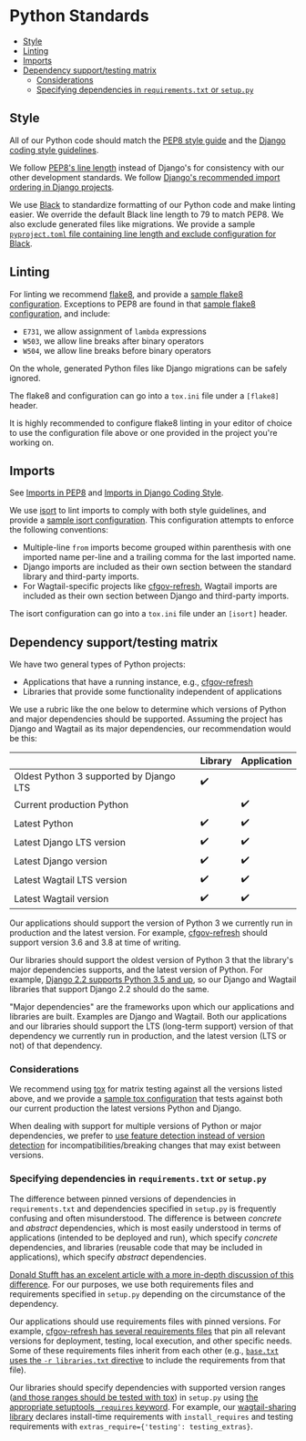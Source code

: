 # Python Standards

- [Style](#style)
- [Linting](#linting)
- [Imports](#imports)
- [Dependency support/testing matrix](#dependency-supporttesting-matrix)
  - [Considerations](#considerations)
  - [Specifying dependencies in `requirements.txt` or `setup.py`](#specifying-dependencies-in-requirementstxt-or-setuppy)

## Style

All of our Python code should match the [PEP8 style guide](https://www.python.org/dev/peps/pep-0008/) and the [Django coding style guidelines](https://docs.djangoproject.com/en/dev/internals/contributing/writing-code/coding-style/).

We follow [PEP8's line length](https://www.python.org/dev/peps/pep-0008/#maximum-line-length) instead of Django's for consistency with our other development standards. We follow [Django's recommended import ordering in Django projects](https://docs.djangoproject.com/en/dev/internals/contributing/writing-code/coding-style/#imports).

We use [Black](http://black.readthedocs.io) to standardize formatting of our Python code and make linting easier. We override the default Black line length to 79 to match PEP8. We also exclude generated files like migrations. We provide a sample [`pyproject.toml` file containing line length and exclude configuration for Black](../pyproject.toml).

## Linting

For linting we recommend [flake8](http://flake8.pycqa.org/en/latest/), and provide a [sample flake8 configuration](../.flake8).
Exceptions to PEP8 are found in that [sample flake8 configuration](../.flake8), and include:

- `E731`, we allow assignment of `lambda` expressions
- `W503`, we allow line breaks after binary operators
- `W504`, we allow line breaks before binary operators

On the whole, generated Python files like Django migrations can be safely ignored.

The flake8 and configuration can go into a `tox.ini` file under a `[flake8]` header.

It is highly recommended to configure flake8 linting in your editor of choice to use the configuration file above or one provided in the project you're working on.

## Imports

See [Imports in PEP8](https://www.python.org/dev/peps/pep-0008/#imports) and [Imports in Django Coding Style](https://docs.djangoproject.com/en/dev/internals/contributing/writing-code/coding-style/#imports).

We use [isort](https://github.com/timothycrosley/isort) to lint imports to comply with both style guidelines, and provide a [sample isort configuration](../.isort.cfg). This configuration attempts to enforce the following conventions:

- Multiple-line `from` imports become grouped within parenthesis with one imported name per-line and a trailing comma for the last imported name.
- Django imports are included as their own section between the standard library and third-party imports.
- For Wagtail-specific projects like [cfgov-refresh](https://github.com/cfpb/cfgov-refresh), Wagtail imports are included as their own section between Django and third-party imports.

The isort configuration can go into a `tox.ini` file under an `[isort]` header.

## Dependency support/testing matrix

We have two general types of Python projects:

- Applications that have a running instance, e.g., [cfgov-refresh](https://github.com/cfpb/cfgov-refresh)
- Libraries that provide some functionality independent of applications

We use a rubric like the one below to determine which versions of Python and major dependencies should be supported. Assuming the project has Django and Wagtail as its major dependencies, our recommendation would be this:

|| Library | Application |
|--|--|--|
|Oldest Python 3 supported by Django LTS | ✔️| |
|Current production Python |  | ✔️ |
|Latest Python | ✔️ | ✔️ |
|Latest Django LTS version | ✔️ | ✔️ |
|Latest Django version |  ✔️ | ✔️ |
|Latest Wagtail LTS version | ✔️ | ✔️ |
|Latest Wagtail version |  ✔️ | ✔️ |

Our applications should support the version of Python 3 we currently run in production and the latest version. For example, [cfgov-refresh](https://github.com/cfpb/cfgov-refresh) should support version 3.6 and 3.8 at time of writing.

Our libraries should support the oldest version of Python 3 that the library's major dependencies supports, and the latest version of Python. For example, [Django 2.2 supports Python 3.5 and up](https://docs.djangoproject.com/en/2.2/releases/2.2/#python-compatibility), so our Django and Wagtail libraries that support Django 2.2 should do the same.

"Major dependencies" are the frameworks upon which our applications and libraries are built. Examples are Django and Wagtail. Both our applications and our libraries should support the LTS (long-term support) version of that dependency we currently run in production, and the latest version (LTS or not) of that dependency.

### Considerations

We recommend using [tox](https://tox.readthedocs.io/en/latest/) for matrix testing against all the versions listed above, and we provide a [sample tox configuration](../tox.ini) that tests against both our current production the latest versions Python and Django.

When dealing with support for multiple versions of Python or major dependencies, we prefer to [use feature detection instead of version detection](https://docs.python.org/3/howto/pyporting.html#use-feature-detection-instead-of-version-detection) for incompatibilities/breaking changes that may exist between versions.

### Specifying dependencies in `requirements.txt` or `setup.py`

The difference between pinned versions of dependencies in `requirements.txt`  and dependencies specified in `setup.py` is frequently confusing and often misunderstood. The difference is between *concrete* and *abstract* dependencies, which is most easily understood in terms of applications (intended to be deployed and run), which specify *concrete* dependencies, and libraries (reusable code that may be included in applications), which specify *abstract* dependencies.

[Donald Stufft has an excelent article with a more in-depth discussion of this difference](https://caremad.io/posts/2013/07/setup-vs-requirement/). For our purposes, we use both requirements files and requirements specified in `setup.py` depending on the circumstance of the dependency.

Our applications should use requirements files with pinned versions. For example, [cfgov-refresh has several requirements files](https://github.com/cfpb/cfgov-refresh/tree/master/requirements) that pin all relevant versions for deployment, testing, local execution, and other specific needs. Some of these requirements files inherit from each other (e.g., [`base.txt` uses the `-r libraries.txt` directive](https://github.com/cfpb/cfgov-refresh/blob/master/requirements/base.txt#L3) to include the requirements from that file).

Our libraries should specify dependencies with supported version ranges ([and those ranges should be tested with tox](../tox.ini)) in `setup.py` using [the appropriate setuptools `_requires` keyword](https://setuptools.readthedocs.io/en/latest/setuptools.html#declaring-dependencies). For example, our [wagtail-sharing library](https://github.com/cfpb/wagtail-sharing) declares install-time requirements with `install_requires` and testing requirements with `extras_require={'testing': testing_extras}`.
